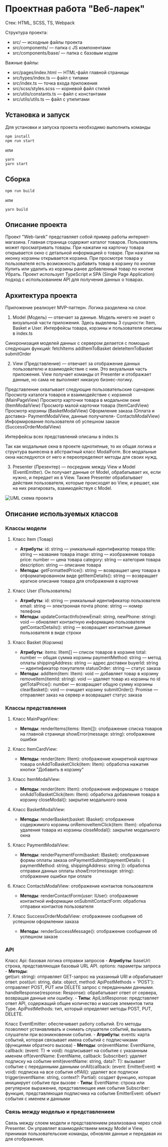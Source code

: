 # Проектная работа "Веб-ларек"

Стек: HTML, SCSS, TS, Webpack

Структура проекта:
- src/ — исходные файлы проекта
- src/components/ — папка с JS компонентами
- src/components/base/ — папка с базовым кодом

Важные файлы:
- src/pages/index.html — HTML-файл главной страницы
- src/types/index.ts — файл с типами
- src/index.ts — точка входа приложения
- src/scss/styles.scss — корневой файл стилей
- src/utils/constants.ts — файл с константами
- src/utils/utils.ts — файл с утилитами


## Установка и запуск
Для установки и запуска проекта необходимо выполнить команды

```
npm install
npm run start
```

или

```
yarn
yarn start
```
## Сборка

```
npm run build
```

или

```
yarn build
```

## Описание проекта
Проект "Web-larek" представляет собой пример работы интернет-магазина. Главная страница содержит каталог товаров. Пользователь может просматривать товары. При нажатии на карточку товара открывается окно с детальной информацией о товаре. При нажатии на иконку корзины открывается корзина. При просмотре товара у пользователя есть возможность добавить товар в корзину по кнопке Купить или удалить из корзины ранее добавленный товар по кнопке Убрать. Проект использует TypeScript и SPA (Single Page Application) подход с использованием API для получения данных о товарах.


## Архитектура проекта
Приложение реализует MVP-паттерн. Логика разделена на слои:

1) Model (Модель) — отвечает за данные. Модель ничего не знает о визуальной части приложения.
Здесь выделены 3 сущности: Item, Basket и User. Интерфейсы товара, корзины и пользователя описаны в index.ts

Синхронизация моделей данных с сервером делается с помощью следующих функций:
fetchItems
addItemToBasket
deleteItemToBasket
submitOrder

2) View (Представление) — отвечает за отображение данных пользователю и взаимодействие с ним. Это визуальная часть приложения. View получает команды от Presenter и отображает данные, но сама не выполняет никакую бизнес-логику.

Представление охватывает следующие пользовательские сценарии:
Просмотр каталога товаров и взаимодействие с корзиной (MainPageView)
Просмотр карточки товара в модальном окне (ItemModalView)
Просмотр малой карточки товара (ItemCardView)
Просмотр корзины (BasketModalView)
Оформление заказа (Оплата и доставка- PaymentModalView, данные получателя- ContactsModalView)
Информирование пользователя об успешном заказе (SuccessOrderModalView)

Интерфейсы всех представлений описаны в index.ts

Так как модальные окна в проекте однотипные, то их общая логика и структура вынесена в абстрактный класс ModalForm. Все модальные окна наследуются от него и переопределяют методы для своих нужд.

3) Presenter (Презентер) — посредник между View и Model (EventEmitter). Он получает данные от Model, обрабатывает их, если нужно, и передает их в View. Также Presenter обрабатывает действия пользователя, которые происходят во View, и решает, как на них реагировать, взаимодействуя с Model.

![UML схема проекта](./README_UML.jpg)

## Описание используемых классов
### Классы модели

1. Класс Item (Товар)
   - **Атрибуты**:
     id: string — уникальный идентификатор товара
     title: string — название товара
     image: string — изображение товара
     price: number — цена товара
     category: string — категория товара
     description: string — описание товара
   - **Методы**:
     getFormattedPrice(): string — возвращает цену товара в отформатированном виде
     getItemDetails(): string — возвращает краткое описание товара для отображения в карточке

2. Класс User (Пользователь)
   - **Атрибуты**:
     id: string — уникальный идентификатор пользователя
     email: string — электронная почта
     phone: string — номер телефона
   - **Методы**:
     updateContactInfo(newEmail: string, newPhone: string): void — обновляет контактную информацию пользователя
     getContactDetails(): string — возвращает контактные данные пользователя в виде строки

3. Класс Basket (Корзина)
   - **Атрибуты**:
     items: IItem[] — список товаров в корзине
     total: number — общая сумма корзины
     paymentMethod: string — метод оплаты
     shippingAddress: string — адрес доставки
     buyerId: string — идентификатор покупателя
     statusOrder: string — статус заказа
   - **Методы**:
     addItem(item: IItem): void — добавляет товар в корзину
     removeItem(itemId: string): void — удаляет товар из корзины по id
     getTotalPrice(): number — возвращает общую сумму корзины
     clearBasket(): void — очищает корзину
     submitOrder(): Promise<string> — отправляет заказ на сервер и возвращает статус заказа


### Классы представления

1. Класс MainPageView:
   - **Методы**:
     renderItems(items: IItem[]): отображение списка товаров на главной странице
     showError(message: string): отображение ошибки

2. Класс ItemCardView:
   - **Методы**:
     render(item: IItem): отображение конкретной карточки товара
     onAddToBasketClick(item: IItem): обработка нажатия кнопки "Добавить в корзину"

3. Класс ItemModalView:
   - **Методы**:
     render(item: IItem): отображение информации о товаре
     onAddToBasketClick(item: IItem): обработка добавления товара в корзину
     closeModal(): закрытие модального окна

4. Класс BasketModalView:
   - **Методы**:
     renderBasket(basket: IBasket): отображение содержимого корзины
     onRemoveItemClick(item: IItem): обработка удаления товара из корзины
     closeModal(): закрытие модального окна

5. Класс PaymentModalView:
   - **Методы**:
     renderPaymentForm(basket: IBasket): отображение формы оплаты заказа
     onPaymentSubmit(paymentDetails: { paymentMethod: string, shippingAddress: string }): обработка отправки данных оплаты
     showError(message: string): отображение ошибки при оплате

6. Класс ContactsModalView: отображение контактов пользователя
   - **Методы**: 
     renderContactForm(user: IUser): отображение контактной информации
     onSubmitContactForm: обработка отправки контактов пользователя

7. Класс SuccessOrderModalView: отображение сообщения об успешном оформлении заказа
   - **Методы**: 
     renderSuccessMessage(): отображение сообщения об успешном заказе
 
 ### API 
 Класс Api: базовая логика отправки запросов
    - **Атрибуты**:
        baseUrl: строка, представляющая базовый URL API.
        options: параметры запроса
    - **Методы**:  
        get(uri: string): отправляет GET-запрос на указанный URI и обрабатывает ответ.
        post(uri: string, data: object, method: ApiPostMethods = 'POST'): отправляет POST, PUT или DELETE запрос с переданными данными.
        handleResponse(response: Response): обрабатывает ответ от сервера, возвращая данные или ошибку.
    - **Типы**:
        ApiListResponse<Type>: представляет ответ API, содержащий общее количество и массив элементов типа Type.
        ApiPostMethods: тип, который определяет методы POST, PUT, DELETE.    

 Класс EventEmitter: обеспечивает работу событий. Его методы позволяют устанавливать и снимать слушатели событий, вызывать слушатели при возникновении события.
    - **Атрибуты**:
        events: карта событий, которая связывает имена событий с подписчиками (функциями обратного вызова)
    - **Методы**:
        on(eventName: EventName, callback: (event: T) => void): подписывает на событие с указанным именем
        off(eventName: EventName, callback: Subscriber): удаляет подписку на событие
        emit(eventName: string, data?: T): вызывает событие с переданными данными
        onAll(callback: (event: EmitterEvent) => void): подписка на все события
        offAll(): удаляет все подписки
        trigger(eventName: string, context?: Partial<T>): создает функцию, которая инициирует событие при вызове
    - **Типы**:
        EventName: строка или регулярное выражение, представляющее имя события
        Subscriber: функция, представляющая подписчика на событие
        EmitterEvent: объект события с именем и данными       

### Связь между моделью и представлением
Связь между слоем модели и представлением реализована через слой Presenter. Он управляет взаимодействием между Model и View, принимая пользовательские команды, обновляя данные и передавая их для отображения.        